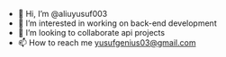 - 👋 Hi, I’m @aliuyusuf003
- 👀 I’m interested in working on back-end development
- 💞️ I’m looking to collaborate api projects
- 📫 How to reach me yusufgenius03@gmail.com

<!---
aliuyusuf003/aliuyusuf003 is a ✨ special ✨ repository because its `README.md` (this file) appears on your GitHub profile.
You can click the Preview link to take a look at your changes.
--->
